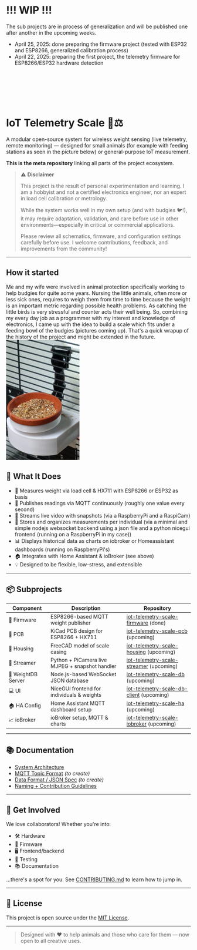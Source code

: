 # !!! WIP !!!
The sub projects are in process of generalization and will be published one after another in the upcoming weeks. 
* April 25, 2025: done preparing the firmware project (tested with ESP32 and ESP8266, generalized calibration process)
* April 22, 2025: preparing the first project, the telemetry firmware for ESP8266/ESP32 hardware detection

<br><br><br><br><br>

# IoT Telemetry Scale 📡⚖️

A modular open-source system for wireless weight sensing (live telemetry, remote monitoring) — designed for small animals (for example with feeding stations as seen in the picture below) or general-purpose IoT measurement.

**This is the meta repository** linking all parts of the project ecosystem.

> ⚠️ **Disclaimer**
> 
> This project is the result of personal experimentation and learning. I am a hobbyist and not a certified electronics engineer, nor an expert in load cell calibration or metrology.
> 
> While the system works well in my own setup (and with budgies 🐦!), it may require adaptation, validation, and care before use in other environments—especially in critical or commercial applications.
> 
> Please review all schematics, firmware, and configuration settings carefully before use. I welcome contributions, feedback, and improvements from the community!

---

## How it started

Me and my wife were involved in animal protection specifically working to help budgies for quite aome years. Nursing the little animals, often more or less sick ones, requires to weigh them from time to time because the weight is an important metric regarding possible health problems. As catching the little birds is very stressful and counter acts their well being.
So, combining my every day job as a programmer with my interest and knowledge of electronics, I came up with the idea to build a scale which fits under a feeding bowl of the budgies (pictures coming up).
That's a quick wrapup of the history of the project and might be extended in the future.
<br>
<img src="/assets/img/WeighingScale_Current.jpg" alt="Our current setup" width="200"/>

## 🔧 What It Does

- 📏 Measures weight via load cell & HX711 with ESP8266 or ESP32 as basis
- 📶 Publishes readings via MQTT continuously (roughly one value every second)
- 🎥 Streams live video with snapshots (via a RaspberryPi and a RaspiCam)
- 🧠 Stores and organizes measurements per individual (via a minimal and simple nodejs websocket backend using a json file and a python nicegui frontend (running on a RaspberryPi in my case))
- 📊 Displays historical data as charts on iobroker or Homeassistant dashboards (running on RaspberryPi's) 
- 🏠 Integrates with Home Assistant & ioBroker (see above)
- 💡 Designed to be flexible, low-stress, and extensible

---

## 📦 Subprojects

| Component | Description | Repository |
|----------|-------------|------------|
| 🧠 Firmware | ESP8266-based MQTT weight publisher | [iot-telemetry-scale-firmware](https://github.com/wbommel/iot-telemetry-scale-firmware) (done) |
| 🔌 PCB | KiCad PCB design for ESP8266 + HX711 | [iot-telemetry-scale-pcb](https://github.com/wbommel/iot-telemetry-scale-pcb) (upcoming) |
| 🧱 Housing | FreeCAD model of scale casing | [iot-telemetry-scale-housing](https://github.com/wbommel/iot-telemetry-scale-housing) (upcoming) |
| 📸 Streamer | Python + PiCamera live MJPEG + snapshot handler | [iot-telemetry-scale-streamer](https://github.com/wbommel/iot-telemetry-scale-streamer) (upcoming) |
| 🔌 WeightDB Server | Node.js-based WebSocket JSON database | [iot-telemetry-scale-db](https://github.com/wbommel/iot-telemetry-scale-db) (upcoming) |
| 💻 UI | NiceGUI frontend for individuals & weights | [iot-telemetry-scale-db-client](https://github.com/wbommel/iot-telemetry-scale-db-client) (upcoming) |
| 🏠 HA Config | Home Assistant MQTT dashboard setup | [iot-telemetry-scale-ha](https://github.com/wbommel/iot-telemetry-scale-ha) (upcoming) |
| 📈 ioBroker | ioBroker setup, MQTT & charts | [iot-telemetry-scale-iobroker](https://github.com/wbommel/iot-telemetry-scale-iobroker) (upcoming) |

---

## 📚 Documentation

- [System Architecture](docs/ARCHITECTURE.md)
- [MQTT Topic Format](docs/mqtt.md) *(to create)*
- [Data Format / JSON Spec](docs/data-structure.md) *(to create)*
- [Naming + Contribution Guidelines](CONTRIBUTING.md)

---

## 🙌 Get Involved

We love collaborators! Whether you're into:
- 🛠️ Hardware
- 🧠 Firmware
- 🖥️ Frontend/backend
- 🧪 Testing
- 📚 Documentation

…there's a spot for you. See [CONTRIBUTING.md](CONTRIBUTING.md) to learn how to jump in.

---

## 📜 License

This project is open source under the [MIT License](LICENSE).

---
> Designed with ❤️ to help animals and those who care for them — now open to all creative uses.
